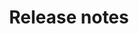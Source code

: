 ---
lang: en
layout: doc
permalink: /doc/releases/notes/
redirect_to: https://doc.qubes-os.org/en/latest/developer/releases/notes.html
ref: 13
title: Release notes
---